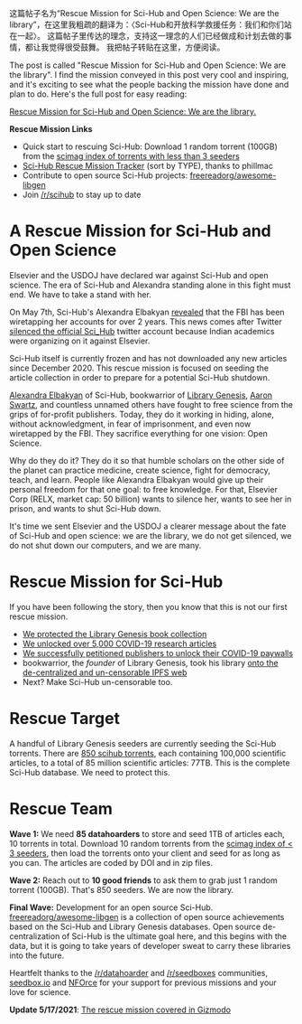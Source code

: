 这篇帖子名为“Rescue Mission for Sci-Hub and Open Science: We are the library”，在这里我粗疏的翻译为：〈Sci-Hub和开放科学救援任务：我们和你们站在一起〉。
这篇帖子里传达的理念，支持这一理念的人们已经做成和计划去做的事情，都让我觉得很受鼓舞。
我把帖子转贴在这里，方便阅读。

The post is called "Rescue Mission for Sci-Hub and Open Science: We are the library".
I find the mission conveyed in this post very cool and inspiring, and it's exciting to see what the people backing the mission have done and plan to do. 
Here's the full post for easy reading:

[Rescue Mission for Sci-Hub and Open Science: We are the library.](https://old.reddit.com/r/DataHoarder/comments/nc27fv/rescue_mission_for_scihub_and_open_science_we_are/)

**Rescue Mission Links**

- Quick start to rescuing Sci-Hub: Download 1 random torrent (100GB) from the [scimag index of torrents with less than 3 seeders](https://phillm.net/torrent-health-frontend/seeds-needed-scimag.php)
- [Sci-Hub Rescue Mission Tracker](https://phillm.net/torrent-health-frontend/stats-scimag-table.php) (sort by TYPE), thanks to phillmac
- Contribute to open source Sci-Hub projects: [freereadorg/awesome-libgen](https://github.com/freereadorg/awesome-libgen)
- Join [/r/scihub](https://old.reddit.com/r/scihub) to stay up to date

# A Rescue Mission for Sci-Hub and Open Science

Elsevier and the USDOJ have declared war against Sci-Hub and open science. The era of Sci-Hub and Alexandra standing alone in this fight must end. We have to take a stand with her.

On May 7th, Sci-Hub's Alexandra Elbakyan [revealed](https://twitter.com/ringo_ring/status/1390782451140767749) that the FBI has been wiretapping her accounts for over 2 years. This news comes after Twitter [silenced the official Sci_Hub](https://www.theverge.com/2021/1/8/22220738/twitter-sci-hub-suspended-indian-court-case) twitter account because Indian academics were organizing on it against Elsevier.

Sci-Hub itself is currently frozen and has not downloaded any new articles since December 2020. This rescue mission is focused on seeding the article collection in order to prepare for a potential Sci-Hub shutdown.

[Alexandra Elbakyan](https://en.wikipedia.org/wiki/Alexandra_Elbakyan) of Sci-Hub, bookwarrior of [Library Genesis](https://libgen.fun/), [Aaron Swartz](https://en.wikipedia.org/wiki/Aaron_Swartz), and countless unnamed others have fought to free science from the grips of for-profit publishers. Today, they do it working in hiding, alone, without acknowledgment, in fear of imprisonment, and even now wiretapped by the FBI. They sacrifice everything for one vision: Open Science.

Why do they do it? They do it so that humble scholars on the other side of the planet can practice medicine, create science, fight for democracy, teach, and learn. People like Alexandra Elbakyan would give up their personal freedom for that one goal: to free knowledge. For that, Elsevier Corp (RELX, market cap: 50 billion) wants to silence her, wants to see her in prison, and wants to shut Sci-Hub down.

It's time we sent Elsevier and the USDOJ a clearer message about the fate of Sci-Hub and open science: we are the library, we do not get silenced, we do not shut down our computers, and we are many.

# Rescue Mission for Sci-Hub

If you have been following the story, then you know that this is not our first rescue mission.

- [We protected the Library Genesis book collection](https://www.vice.com/en/article/pa7jxb/archivists-are-trying-to-make-sure-a-pirate-bay-of-science-never-goes-down)
- [We unlocked over 5,000 COVID-19 research articles](https://www.vice.com/en/article/z3b3v5/archivists-are-bypassing-paywalls-to-share-studies-about-coronaviruses)
- [We successfully petitioned publishers to unlock their COVID-19 paywalls](https://www.reddit.com/r/Coronavirus/comments/feo68j/humanity_wins_our_fight_to_unlock_32544_covid19/)
- bookwarrior, the *founder* of Library Genesis, took his library [onto the de-centralized and un-censorable IPFS web](http://libgen.fun/)
- Next? Make Sci-Hub un-censorable too.

# Rescue Target

A handful of Library Genesis seeders are currently seeding the Sci-Hub torrents. There are [850 scihub torrents](http://libgen.rs/scimag/repository_torrent/), each containing 100,000 scientific articles, to a total of 85 million scientific articles: 77TB. This is the complete Sci-Hub database. We need to protect this.

# Rescue Team

**Wave 1:** We need **85 datahoarders** to store and seed 1TB of articles each, 10 torrents in total. Download 10 random torrents from the [scimag index of < 3 seeders](https://phillm.net/torrent-health-frontend/seeds-needed-scimag.php), then load the torrents onto your client and seed for as long as you can. The articles are coded by DOI and in zip files.

**Wave 2:** Reach out to **10 good friends** to ask them to grab just 1 random torrent (100GB). That's 850 seeders. We are now the library.

**Final Wave:** Development for an open source Sci-Hub. [freereadorg/awesome-libgen](https://github.com/freereadorg/awesome-libgen) is a collection of open source achievements based on the Sci-Hub and Library Genesis databases. Open source de-centralization of Sci-Hub is the ultimate goal here, and this begins with the data, but it is going to take years of developer sweat to carry these libraries into the future.

Heartfelt thanks to the [/r/datahoarder](https://old.reddit.com/r/datahoarder) and [/r/seedboxes](https://old.reddit.com/r/seedboxes) communities, [seedbox.io](https://seedbox.io/) and [NFOrce](https://www.nforce.com/) for your support for previous missions and your love for science.

**Update 5/17/2021**: [The rescue mission covered in Gizmodo](https://gizmodo.com/archivists-want-to-make-sci-hub-un-censorable-1846898276)
